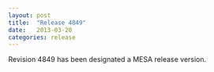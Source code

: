 ```yaml
---
layout: post
title:  "Release 4849"
date:   2013-03-20
categories: release
---
```


Revision 4849 has been designated a MESA release version.
